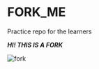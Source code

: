 # FORK_ME
Practice repo for the learners

***HI! THIS IS A FORK***

![fork](https://www.libertytabletop.com/wp-content/uploads/2019/04/Indusrtial-America_Square-Dinner-Fork.jpg)
